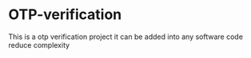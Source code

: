 # OTP-verification
This is a otp verification project it can be added into any software code reduce complexity
